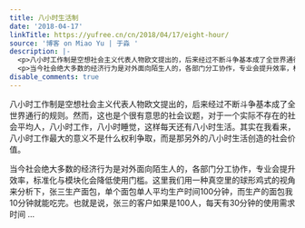 ```yaml
---
title: 八小时生活制
date: '2018-04-17'
linkTitle: https://yufree.cn/cn/2018/04/17/eight-hour/
source: '博客 on Miao Yu | 于淼 '
description: |-
  <p>八小时工作制是空想社会主义代表人物欧文提出的，后来经过不断斗争基本成了全世界通行的规则。然而，这也是个很有意思的社会议题，对于一个实际不存在的社会平均人，八小时工作，八小时睡觉，这样每天还有八小时生活。其实在我看来，八小时工作最大的意义不是什么权利争取，而是那另外的八小时生活创造的社会价值。</p>
  <p>当今社会绝大多数的经济行为是对外面向陌生人的，各部门分工协作，专业会提升效率，标准化与模块化会降低使用门槛。这里我们用一种真空里的球形鸡式的视角来分析下，张三生产面包，单个面包单人平均生产时间100分钟，而生产的面包我10分钟就能吃完。也就是说，张三的客户如果是100人，每天有30分钟的使用需求时间 ...
disable_comments: true
---
```

<p>八小时工作制是空想社会主义代表人物欧文提出的，后来经过不断斗争基本成了全世界通行的规则。然而，这也是个很有意思的社会议题，对于一个实际不存在的社会平均人，八小时工作，八小时睡觉，这样每天还有八小时生活。其实在我看来，八小时工作最大的意义不是什么权利争取，而是那另外的八小时生活创造的社会价值。</p>
<p>当今社会绝大多数的经济行为是对外面向陌生人的，各部门分工协作，专业会提升效率，标准化与模块化会降低使用门槛。这里我们用一种真空里的球形鸡式的视角来分析下，张三生产面包，单个面包单人平均生产时间100分钟，而生产的面包我10分钟就能吃完。也就是说，张三的客户如果是100人，每天有30分钟的使用需求时间 ...